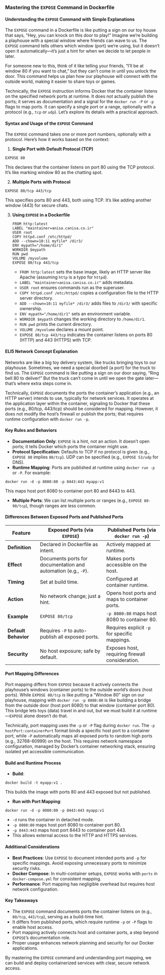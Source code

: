 ### Mastering the `EXPOSE` Command in Dockerfile

#### Understanding the `EXPOSE` Command with Simple Explanations

The `EXPOSE` command in a Dockerfile is like putting a sign on our toy house that says, “Hey, you can knock on this door to play!” Imagine we’re building a playhouse with a special window where friends can wave to us. The `EXPOSE` command tells others which window (port) we’re using, but it doesn’t open it automatically—it’s just a hint for when we decide to let people in later.

For someone new to this, think of it like telling your friends, “I’ll be at window 80 if you want to chat,” but they can’t come in until you unlock the door. This command helps us plan how our playhouse will connect with the outside world, making it easier to share toys or games.

Technically, the `EXPOSE` instruction informs Docker that the container listens on the specified network ports at runtime. It does not actually publish the ports; it serves as documentation and a signal for the `docker run -P` or `-p` flags to map ports. It can specify a single port or a range, optionally with a protocol (e.g., `tcp` or `udp`). Let’s explore its details with a practical approach.

#### Syntax and Usage of the `EXPOSE` Command

The `EXPOSE` command takes one or more port numbers, optionally with a protocol. Here’s how it works based on the context:

1. **Single Port with Default Protocol (TCP)**
```
EXPOSE 80
```
   This declares that the container listens on port 80 using the TCP protocol. It’s like marking window 80 as the chatting spot.

2. **Multiple Ports with Protocol**
```
EXPOSE 80/tcp 443/tcp
```
   This specifies ports 80 and 443, both using TCP. It’s like adding another window (443) for secure chats.

3. **Using `EXPOSE` in a Dockerfile**
   ```
   FROM http:latest
   LABEL "maintainer=anisa.canisa.co.ir"
   USER root
   COPY httpd.conf /etc/httpd/
   ADD --chown=10:11 myfile* /dir3/
   ENV mypath="/home/dir1"
   WORKDIR $mypath
   RUN pwd
   VOLUME /myvolume
   EXPOSE 80/tcp 443/tcp
   ```
   - `FROM http:latest` sets the base image, likely an HTTP server like Apache (assuming `http` is a typo for `httpd`).
   - `LABEL "maintainer=anisa.canisa.co.ir"` adds metadata.
   - `USER root` ensures commands run as the superuser.
   - `COPY httpd.conf /etc/httpd/` copies a configuration file to the HTTP server directory.
   - `ADD --chown=10:11 myfile* /dir3/` adds files to `/dir3/` with specific ownership.
   - `ENV mypath="/home/dir1"` sets an environment variable.
   - `WORKDIR $mypath` changes the working directory to `/home/dir1`.
   - `RUN pwd` prints the current directory.
   - `VOLUME /myvolume` declares a mount point.
   - `EXPOSE 80/tcp 443/tcp` indicates the container listens on ports 80 (HTTP) and 443 (HTTPS) with TCP.

#### ELI5 Network Concept Explanation

Networks are like a big toy delivery system, like trucks bringing toys to our playhouse. Sometimes, we need a special doorbell (a port) for the truck to find us. The `EXPOSE` command is like putting a sign on our door saying, “Ring bell 80 to deliver!” But the truck can’t come in until we open the gate later—that’s where extra steps come in.

Technically, `EXPOSE` documents the ports the container’s application (e.g., an HTTP server) intends to use, typically for network services. It operates at the application layer within the container, signaling to Docker that these ports (e.g., 80/tcp, 443/tcp) should be considered for mapping. However, it does not modify the host’s firewall or publish the ports; that requires runtime configuration with `docker run -p`.

#### Key Rules and Behaviors

- **Documentation Only**: `EXPOSE` is a hint, not an action. It doesn’t open ports; it tells Docker which ports the container might use.
- **Protocol Specification**: Defaults to TCP if no protocol is given (e.g., `EXPOSE 80` implies `80/tcp`). UDP can be specified (e.g., `EXPOSE 53/udp` for DNS).
- **Runtime Mapping**: Ports are published at runtime using `docker run -p` or `-P`. For example:
```
docker run -d -p 8080:80 -p 8443:443 myapp:v1
```
  This maps host port 8080 to container port 80 and 8443 to 443.
- **Multiple Ports**: We can list multiple ports or ranges (e.g., `EXPOSE 80-90/tcp`), though ranges are less common.

#### Differences Between Exposed Ports and Published Ports

| Feature                | Exposed Ports (via `EXPOSE`)         | Published Ports (via `docker run -p`) |
|-------------------------|--------------------------------------|---------------------------------------|
| **Definition**          | Declared in Dockerfile as intent.    | Actively mapped at runtime.           |
| **Effect**              | Documents ports for documentation and automation (e.g., `-P`). | Makes ports accessible on the host.   |
| **Timing**              | Set at build time.                  | Configured at container runtime.      |
| **Action**              | No network change; just a hint.      | Opens host ports and maps to container ports. |
| **Example**             | `EXPOSE 80/tcp`                     | `-p 8080:80` maps host 8080 to container 80. |
| **Default Behavior**    | Requires `-P` to auto-publish all exposed ports. | Requires explicit `-p` for specific mappings. |
| **Security**            | No host exposure; safe by default.   | Exposes host, requiring firewall consideration. |

#### Port Mapping Differences

Port mapping differs from `EXPOSE` because it actively connects the playhouse’s windows (container ports) to the outside world’s doors (host ports). While `EXPOSE 80/tcp` is like putting a “Window 80” sign on our playhouse, mapping with `docker run -p 8080:80` is like building a bridge from the outside door (host port 8080) to that window (container port 80). This bridge lets toys (data) travel in and out, but we must build it at runtime—`EXPOSE` alone doesn’t do that.

Technically, port mapping uses the `-p` or `-P` flag during `docker run`. The `-p hostPort:containerPort` format binds a specific host port to a container port, while `-P` automatically maps all exposed ports to random high ports (e.g., 32768-60999) on the host. This requires network namespace configuration, managed by Docker’s container networking stack, ensuring isolated yet accessible communication.

#### Build and Runtime Process

- **Build**:
```
docker build -t myapp:v1 .
```
  This builds the image with ports 80 and 443 exposed but not published.

- **Run with Port Mapping**:
```
docker run -d -p 8080:80 -p 8443:443 myapp:v1
```
  - `-d` runs the container in detached mode.
  - `-p 8080:80` maps host port 8080 to container port 80.
  - `-p 8443:443` maps host port 8443 to container port 443.
  - This allows external access to the HTTP and HTTPS services.

#### Additional Considerations

- **Best Practices**: Use `EXPOSE` to document intended ports and `-p` for specific mappings. Avoid exposing unnecessary ports to minimize security risks.
- **Docker Compose**: In multi-container setups, `EXPOSE` works with `ports` in `docker-compose.yml` for consistent mapping.
- **Performance**: Port mapping has negligible overhead but requires host network configuration.

#### Key Takeaways

- The `EXPOSE` command documents ports the container listens on (e.g., `80/tcp`, `443/tcp`), serving as a build-time hint.
- It differs from published ports, which require runtime `-p` or `-P` flags to enable host access.
- Port mapping actively connects host and container ports, a step beyond `EXPOSE`’s documentation role.
- Proper usage enhances network planning and security for our Docker applications.

By mastering the `EXPOSE` command and understanding port mapping, we can build and deploy containerized services with clear, secure network access.